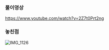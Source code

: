 ### 풀이영상

https://www.youtube.com/watch?v=2Z7t0Prt2ng

### 놓친점
![IMG_1126](https://github.com/JangAyeon/Algorithm/assets/67853616/701d4d6e-ad0b-41f7-b9ed-12d291c83f35)
